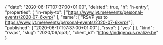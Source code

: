 {
  "date": "2020-06-17T07:37:00+01:00",
  "deleted": true,
  "h": "h-entry",
  "properties": {
    "in-reply-to": [
      "https://www.jvt.me/events/personal-events/2020-07-6kvrp/"
    ],
    "name": [
      "RSVP yes to https://www.jvt.me/events/personal-events/2020-07-6kvrp/"
    ],
    "published": [
      "2020-06-17T07:37:00+01:00"
    ],
    "rsvp": [
      "yes"
    ]
  },
  "kind": "rsvps",
  "slug": "2020/06/opztj",
  "client_id": "https://indigenous.realize.be"
}
